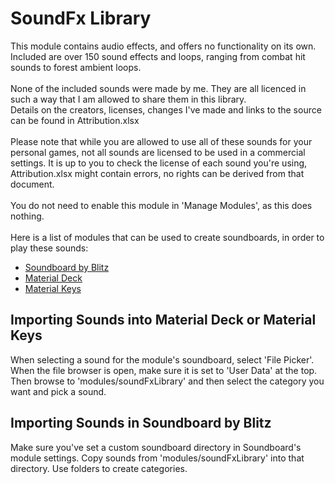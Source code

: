 # SoundFx Library
This module contains audio effects, and offers no functionality on its own.<br>
Included are over 150 sound effects and loops, ranging from combat hit sounds to forest ambient loops.<br>
<br>
None of the included sounds were made by me. They are all licenced in such a way that I am allowed to share them in this library.<br>
Details on the creators, licenses, changes I've made and links to the source can be found in Attribution.xlsx<br>
<br>
Please note that while you are allowed to use all of these sounds for your personal games, not all sounds are licensed to be used in a commercial settings.
It is up to you to check the license of each sound you're using, Attribution.xlsx might contain errors, no rights can be derived from that document.<br>
<br>
You do not need to enable this module in 'Manage Modules', as this does nothing.<br>
<br>
Here is a list of modules that can be used to create soundboards, in order to play these sounds:<br>
<ul>
<li><a href="https://github.com/BlitzKraig/fvtt-SoundBoard">Soundboard by Blitz</a></li>
<li><a href="https://github.com/cdeenen/materialdeck">Material Deck</a></li>
<li><a href="https://github.com/cdeenen/materialkeys">Material Keys</a></li>
</ul>

## Importing Sounds into Material Deck or Material Keys
When selecting a sound for the module's soundboard, select 'File Picker'. When the file browser is open, make sure it is set to 'User Data' at the top. 
Then browse to 'modules/soundFxLibrary' and then select the category you want and pick a sound.

## Importing Sounds in Soundboard by Blitz
Make sure you've set a custom soundboard directory in Soundboard's module settings. Copy sounds from 'modules/soundFxLibrary' into that directory. Use folders to create categories.